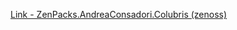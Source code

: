 [Link - ZenPacks.AndreaConsadori.Colubris (zenoss)](https://github.com/zenoss/ZenPacks.AndreaConsadori.Colubris)
